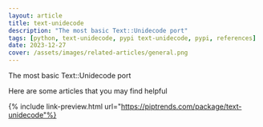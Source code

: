 ```yaml
---
layout: article
title: text-unidecode
description: "The most basic Text::Unidecode port"
tags: [python, text-unidecode, pypi text-unidecode, pypi, references]
date: 2023-12-27
cover: /assets/images/related-articles/general.png
---
```


The most basic Text::Unidecode port

Here are some articles that you may find helpful

{% include link-preview.html url="https://piptrends.com/package/text-unidecode"%}